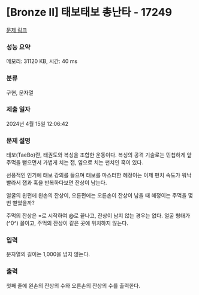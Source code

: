 # [Bronze II] 태보태보 총난타 - 17249 

[문제 링크](https://www.acmicpc.net/problem/17249) 

### 성능 요약

메모리: 31120 KB, 시간: 40 ms

### 분류

구현, 문자열

### 제출 일자

2024년 4월 15일 12:06:42

### 문제 설명

<p>태보(TaeBo)란, 태권도와 복싱을 조합한 운동이다. 복싱의 공격 기술로는 민첩하게 앞주먹을 뻗으면서 가볍게 치는 잽, 옆으로 치는 펀치인 훅이 있다.</p>

<p>선풍적인 인기에 태보 강의를 들으며 태보를 마스터한 혜정이는 이제 펀치 속도가 워낙 빨라서 잽과 훅을 반복하다보면 잔상이 남는다.</p>

<p>얼굴의 왼편에 왼손의 잔상이, 오른편에는 오른손이 잔상이 남을 때 혜정이는 주먹을 몇 번 뻗었을까?</p>

<p>주먹의 잔상은 =로 시작하여 @로 끝나고, 잔상이 남지 않는 경우는 없다. 얼굴 형태가 (^0^) 꼴이고, 주먹의 잔상이 같은 곳에 위치하지 않는다.</p>

### 입력 

 <p>문자열의 길이는 1,000을 넘지 않는다.</p>

### 출력 

 <p>첫째 줄에 왼손의 잔상의 수와 오른손의 잔상의 수를 출력한다.</p>

